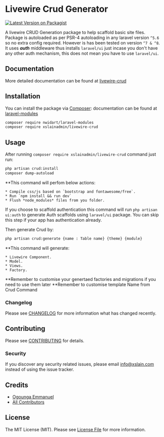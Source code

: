 # Livewire Crud Generator

[![Latest Version on Packagist](https://img.shields.io/packagist/v/ogoungaemmanuel/livewire-crud.svg?style=flat-square)](https://packagist.org/packages/ogoungaemmanuel/livewire-crud)

A livewire CRUD Generation package to help scaffold basic site files. Package is autoloaded as per PSR-4 autoloading in any laravel version `^5.6` so no extra config required. However is has been tested on version `^7 & ^8`. It uses ***auth*** middleware thus installs `laravel/ui` just incase you don't have any other auth mechanism, this does not mean you have to use `laravel/ui`.

## Documentation

More detailed documentation can be found at [livewire-crud](https://ogoungaemmanuel.github.io/#/)

## Installation

You can install the package via [Composer](https://getcomposer.org/):
documentation can be found at [laravel-modules](https://nwidart.com/laravel-modules/v1/installation-and-setup)

```bash
composer require nwidart/laravel-modules 
composer require xslainadmin/livewire-crud
```

## Usage

After running `composer require xslainadmin/livewire-crud` command just run:

```bash
php artisan crud:install
composer dump-autoload
```
**This command will perfom below actions:

    * Compile css/js based on `bootstrap and fontawesome/free`.
    * Run `npm install && run dev`
    * Flush *node_modules* files from you folder.

If you choose to scaffold authentication this command will run `php artisan ui:auth`
to generate Auth scaffolds using `laravel/ui` package. You can skip this step if your app has authentication already.

Then generate Crud by:

```bash
php artisan crud:generate {name : Table name} {theme} {module}
```
**This command will generate:

    * Livewire Component.
    * Model.
    * Views.    
    * Factory.
    
**Remember to customise your genertaed factories and migrations if you need to use them later
**Remember to customise template Name from Crud Command

### Changelog

Please see [CHANGELOG](CHANGELOG.md) for more information what has changed recently.

## Contributing

Please see [CONTRIBUTING](CONTRIBUTING.md) for details.

### Security

If you discover any security related issues, please email info@xslain.com instead of using the issue tracker.

## Credits

- [Ogounga Emmanuel](https://github.com/xslainadmin)
- [All Contributors](../../contributors)

## License

The MIT License (MIT). Please see [License File](LICENSE.md) for more information.
